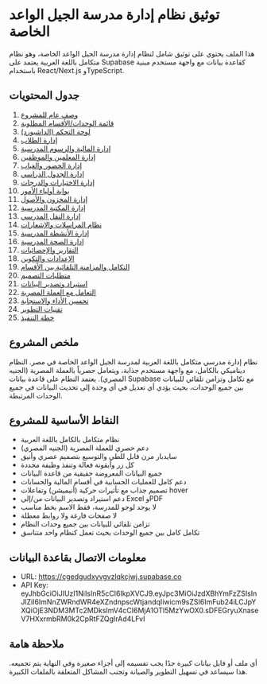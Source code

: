# توثيق نظام إدارة مدرسة الجيل الواعد الخاصة

هذا الملف يحتوي على توثيق شامل لنظام إدارة مدرسة الجيل الواعد الخاصة، وهو نظام متكامل باللغة العربية يعتمد على Supabase كقاعدة بيانات مع واجهة مستخدم مبنية باستخدام React/Next.js وTypeScript.

## جدول المحتويات

1. [وصف عام للمشروع](./01-project-overview.md)
2. [قائمة الوحدات/الأقسام المطلوبة](./02-modules-list.md)
3. [لوحة التحكم (الداشبورد)](./03-dashboard-module.md)
4. [إدارة الطلاب](./04-students-module.md)
5. [إدارة المالية والرسوم المدرسية](./05-finance-module.md)
6. [إدارة المعلمين والموظفين](./06-staff-module.md)
7. [إدارة الحضور والغياب](./07-attendance-module.md)
8. [إدارة الجدول الدراسي](./08-schedule-module.md)
9. [إدارة الاختبارات والدرجات](./09-exams-module.md)
10. [بوابة أولياء الأمور](./10-parents-portal.md)
11. [إدارة المخزون والأصول](./11-inventory-module.md)
12. [إدارة المكتبة المدرسية](./12-library-module.md)
13. [إدارة النقل المدرسي](./13-transportation-module.md)
14. [نظام المراسلات والإشعارات](./14-notifications-module.md)
15. [إدارة الأنشطة المدرسية](./15-activities-module.md)
16. [إدارة الصحة المدرسية](./16-health-module.md)
17. [التقارير والإحصائيات](./17-reports-module.md)
18. [الإعدادات والتكوين](./18-settings-module.md)
19. [التكامل والمزامنة التلقائية بين الأقسام](./19-integration-sync.md)
20. [متطلبات التصميم](./20-design-requirements.md)
21. [استيراد وتصدير البيانات](./21-import-export.md)
22. [التعامل مع العملة المصرية](./22-egyptian-currency.md)
23. [تحسين الأداء والاستجابة](./23-performance-optimization.md)
24. [تقنيات التطوير](./24-development-technologies.md)
25. [خطة التنفيذ](./25-implementation-plan.md)

## ملخص المشروع

نظام إدارة مدرسي متكامل باللغة العربية لمدرسة الجيل الواعد الخاصة في مصر. النظام ديناميكي بالكامل، مع واجهة مستخدم جذابة، ويتعامل حصرياً بالعملة المصرية (الجنيه المصري). يعتمد النظام على قاعدة بيانات Supabase مع تكامل وتزامن تلقائي للبيانات بين جميع الوحدات، بحيث يؤدي أي تعديل في أي وحدة إلى تحديث البيانات في جميع الوحدات المرتبطة.

## النقاط الأساسية للمشروع

- نظام متكامل بالكامل باللغة العربية
- دعم حصري للعملة المصرية (الجنيه المصري)
- سايدبار مرن قابل للطي والتوسيع بتصميم عصري وأنيق
- كل زر وأيقونة فعالة وتنفذ وظيفة محددة
- جميع البيانات المعروضة حقيقية من قاعدة البيانات
- دعم كامل للعمليات الحسابية في أقسام المالية والحسابات
- تصميم جذاب مع تأثيرات حركية (أنيميشن) وتفاعلات hover
- دعم استيراد وتصدير البيانات من/إلى Excel وPDF
- لا يوجد لوجو للمدرسة، فقط الاسم بخط مناسب
- لا صفحات فارغة ولا روابط معطلة
- تزامن تلقائي للبيانات بين جميع وحدات النظام
- تكامل كامل بين جميع الوحدات بحيث تعمل كنظام واحد متناسق

## معلومات الاتصال بقاعدة البيانات

- URL: https://cgedgudxyvgvzlqkcjwj.supabase.co
- API Key: eyJhbGciOiJIUzI1NiIsInR5cCI6IkpXVCJ9.eyJpc3MiOiJzdXBhYmFzZSIsInJlZiI6ImNnZWRndWR4eXZndnpscWtjandqIiwicm9sZSI6ImFub24iLCJpYXQiOjE3NDM3MTc2MDksImV4cCI6MjA1OTI5MzYwOX0.sDFEGryuXnaseV7HXxrmbRM0k2CpRtFZQgIrAd4LFvI

## ملاحظة هامة

أي ملف أو فايل بيانات كبيرة جدًا يجب تقسيمه إلى أجزاء صغيرة وفي النهاية يتم تجميعه. هذا سيساعد في تسهيل التطوير والصيانة وتجنب المشاكل المتعلقة بالملفات الكبيرة.
